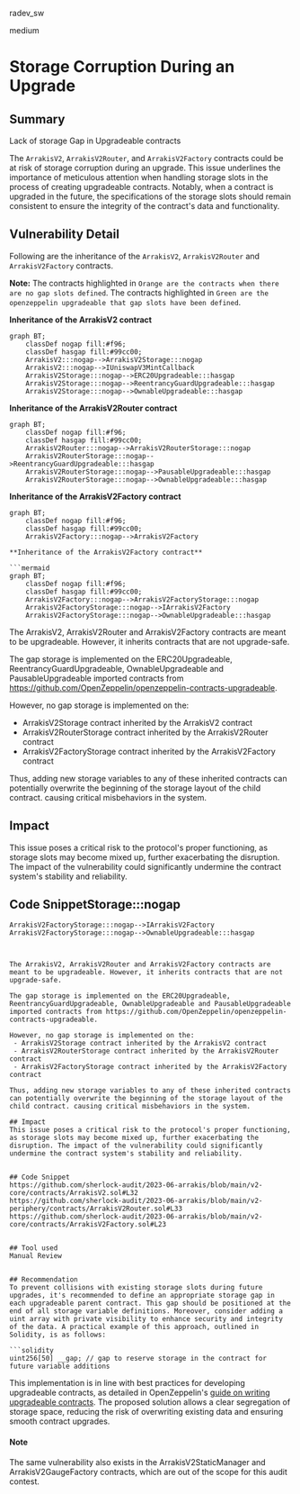 radev_sw

medium

# Storage Corruption During an Upgrade

## Summary
Lack of storage Gap in Upgradeable contracts

The `ArrakisV2`, `ArrakisV2Router`, and `ArrakisV2Factory` contracts could be at risk of storage corruption during an upgrade. This issue underlines the importance of meticulous attention when handling storage slots in the process of creating upgradeable contracts. Notably, when a contract is upgraded in the future, the specifications of the storage slots should remain consistent to ensure the integrity of the contract's data and functionality.


## Vulnerability Detail
Following are the inheritance of the `ArrakisV2`, `ArrakisV2Router` and `ArrakisV2Factory` contracts.

**Note:** The contracts highlighted in `Orange are the contracts when there are no gap slots defined`. The contracts highlighted in `Green are the openzeppelin upgradeable that gap slots have been defined`.

**Inheritance of the ArrakisV2 contract**

```mermaid
graph BT;
	classDef nogap fill:#f96;
	classDef hasgap fill:#99cc00;
    ArrakisV2:::nogap-->ArrakisV2Storage:::nogap
    ArrakisV2:::nogap-->IUniswapV3MintCallback
    ArrakisV2Storage:::nogap-->ERC20Upgradeable:::hasgap
    ArrakisV2Storage:::nogap-->ReentrancyGuardUpgradeable:::hasgap
    ArrakisV2Storage:::nogap-->OwnableUpgradeable:::hasgap
```


**Inheritance of the ArrakisV2Router contract**

```mermaid
graph BT;
	classDef nogap fill:#f96;
	classDef hasgap fill:#99cc00;
    ArrakisV2Router:::nogap-->ArrakisV2RouterStorage:::nogap
    ArrakisV2RouterStorage:::nogap-->ReentrancyGuardUpgradeable:::hasgap
    ArrakisV2RouterStorage:::nogap-->PausableUpgradeable:::hasgap
    ArrakisV2RouterStorage:::nogap-->OwnableUpgradeable:::hasgap
```


**Inheritance of the ArrakisV2Factory contract**

```mermaid
graph BT;
	classDef nogap fill:#f96;
	classDef hasgap fill:#99cc00;
    ArrakisV2Factory:::nogap-->ArrakisV2Factory

**Inheritance of the ArrakisV2Factory contract**

```mermaid
graph BT;
	classDef nogap fill:#f96;
	classDef hasgap fill:#99cc00;
    ArrakisV2Factory:::nogap-->ArrakisV2FactoryStorage:::nogap
    ArrakisV2FactoryStorage:::nogap-->IArrakisV2Factory
    ArrakisV2FactoryStorage:::nogap-->OwnableUpgradeable:::hasgap
```


The ArrakisV2, ArrakisV2Router and ArrakisV2Factory contracts are meant to be upgradeable. However, it inherits contracts that are not upgrade-safe.

The gap storage is implemented on the ERC20Upgradeable, ReentrancyGuardUpgradeable, OwnableUpgradeable and PausableUpgradeable imported contracts from https://github.com/OpenZeppelin/openzeppelin-contracts-upgradeable.

However, no gap storage is implemented on the:
 - ArrakisV2Storage contract inherited by the ArrakisV2 contract
 - ArrakisV2RouterStorage contract inherited by the ArrakisV2Router contract
 - ArrakisV2FactoryStorage contract inherited by the ArrakisV2Factory contract

Thus, adding new storage variables to any of these inherited contracts can potentially overwrite the beginning of the storage layout of the child contract. causing critical misbehaviors in the system.

## Impact
This issue poses a critical risk to the protocol's proper functioning, as storage slots may become mixed up, further exacerbating the disruption. The impact of the vulnerability could significantly undermine the contract system's stability and reliability.


## Code SnippetStorage:::nogap
    ArrakisV2FactoryStorage:::nogap-->IArrakisV2Factory
    ArrakisV2FactoryStorage:::nogap-->OwnableUpgradeable:::hasgap
```


The ArrakisV2, ArrakisV2Router and ArrakisV2Factory contracts are meant to be upgradeable. However, it inherits contracts that are not upgrade-safe.

The gap storage is implemented on the ERC20Upgradeable, ReentrancyGuardUpgradeable, OwnableUpgradeable and PausableUpgradeable imported contracts from https://github.com/OpenZeppelin/openzeppelin-contracts-upgradeable.

However, no gap storage is implemented on the:
 - ArrakisV2Storage contract inherited by the ArrakisV2 contract
 - ArrakisV2RouterStorage contract inherited by the ArrakisV2Router contract
 - ArrakisV2FactoryStorage contract inherited by the ArrakisV2Factory contract

Thus, adding new storage variables to any of these inherited contracts can potentially overwrite the beginning of the storage layout of the child contract. causing critical misbehaviors in the system.

## Impact
This issue poses a critical risk to the protocol's proper functioning, as storage slots may become mixed up, further exacerbating the disruption. The impact of the vulnerability could significantly undermine the contract system's stability and reliability.


## Code Snippet
https://github.com/sherlock-audit/2023-06-arrakis/blob/main/v2-core/contracts/ArrakisV2.sol#L32
https://github.com/sherlock-audit/2023-06-arrakis/blob/main/v2-periphery/contracts/ArrakisV2Router.sol#L33
https://github.com/sherlock-audit/2023-06-arrakis/blob/main/v2-core/contracts/ArrakisV2Factory.sol#L23


## Tool used
Manual Review


## Recommendation
To prevent collisions with existing storage slots during future upgrades, it's recommended to define an appropriate storage gap in each upgradeable parent contract. This gap should be positioned at the end of all storage variable definitions. Moreover, consider adding a uint array with private visibility to enhance security and integrity of the data. A practical example of this approach, outlined in Solidity, is as follows:

```solidity
uint256[50] __gap; // gap to reserve storage in the contract for future variable additions
```

This implementation is in line with best practices for developing upgradeable contracts, as detailed in OpenZeppelin's [guide on writing upgradeable contracts](https://docs.openzeppelin.com/upgrades-plugins/1.x/writing-upgradeable#use-upgradeable-libraries). The proposed solution allows a clear segregation of storage space, reducing the risk of overwriting existing data and ensuring smooth contract upgrades.

#### Note
The same vulnerability also exists in the ArrakisV2StaticManager and ArrakisV2GaugeFactory contracts, which are out of the scope for this audit contest.